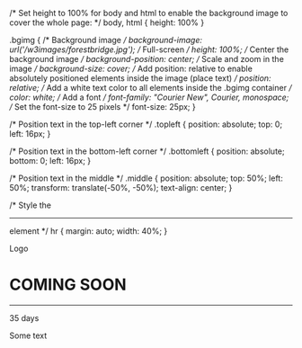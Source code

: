  /* Set height to 100% for body and html to enable the background image to cover the whole page: */
body, html {
  height: 100%
}

.bgimg {
  /* Background image */
  background-image: url('/w3images/forestbridge.jpg');
  /* Full-screen */
  height: 100%;
  /* Center the background image */
  background-position: center;
  /* Scale and zoom in the image */
  background-size: cover;
  /* Add position: relative to enable absolutely positioned elements inside the image (place text) */
  position: relative;
  /* Add a white text color to all elements inside the .bgimg container */
  color: white;
  /* Add a font */
  font-family: "Courier New", Courier, monospace;
  /* Set the font-size to 25 pixels */
  font-size: 25px;
}

/* Position text in the top-left corner */
.topleft {
  position: absolute;
  top: 0;
  left: 16px;
}

/* Position text in the bottom-left corner */
.bottomleft {
  position: absolute;
  bottom: 0;
  left: 16px;
}

/* Position text in the middle */
.middle {
  position: absolute;
  top: 50%;
  left: 50%;
  transform: translate(-50%, -50%);
  text-align: center;
}

/* Style the <hr> element */
hr {
  margin: auto;
  width: 40%;
} 

<html>
 <div class="bgimg">
  <div class="topleft">
    <p>Logo</p>
  </div>
  <div class="middle">
    <h1>COMING SOON</h1>
    <hr>
    <p>35 days</p>
  </div>
  <div class="bottomleft">
    <p>Some text</p>
  </div>
</div> 
</html>
